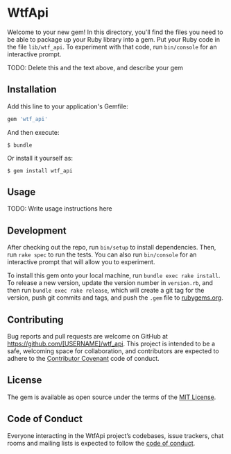 # WtfApi

Welcome to your new gem! In this directory, you'll find the files you need to be able to package up your Ruby library into a gem. Put your Ruby code in the file `lib/wtf_api`. To experiment with that code, run `bin/console` for an interactive prompt.

TODO: Delete this and the text above, and describe your gem

## Installation

Add this line to your application's Gemfile:

```ruby
gem 'wtf_api'
```

And then execute:

    $ bundle

Or install it yourself as:

    $ gem install wtf_api

## Usage

TODO: Write usage instructions here

## Development

After checking out the repo, run `bin/setup` to install dependencies. Then, run `rake spec` to run the tests. You can also run `bin/console` for an interactive prompt that will allow you to experiment.

To install this gem onto your local machine, run `bundle exec rake install`. To release a new version, update the version number in `version.rb`, and then run `bundle exec rake release`, which will create a git tag for the version, push git commits and tags, and push the `.gem` file to [rubygems.org](https://rubygems.org).

## Contributing

Bug reports and pull requests are welcome on GitHub at https://github.com/[USERNAME]/wtf_api. This project is intended to be a safe, welcoming space for collaboration, and contributors are expected to adhere to the [Contributor Covenant](http://contributor-covenant.org) code of conduct.

## License

The gem is available as open source under the terms of the [MIT License](https://opensource.org/licenses/MIT).

## Code of Conduct

Everyone interacting in the WtfApi project’s codebases, issue trackers, chat rooms and mailing lists is expected to follow the [code of conduct](https://github.com/[USERNAME]/wtf_api/blob/master/CODE_OF_CONDUCT.md).
